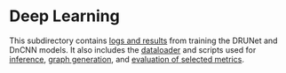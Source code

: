 # Deep Learning

This subdirectory contains [logs and results](training_logs/) from training the DRUNet and DnCNN models. It also includes the [dataloader](scripts/data/dataset_tempestLH.py) and scripts used for [inference](scripts/inference.py), [graph generation](scripts/generate_graphs.py), and [evaluation of selected metrics](scripts/evaluate.py).
